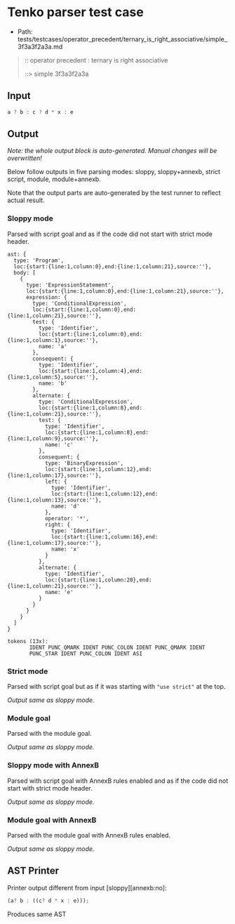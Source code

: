 # Tenko parser test case

- Path: tests/testcases/operator_precedent/ternary_is_right_associative/simple_3f3a3f2a3a.md

> :: operator precedent : ternary is right associative
>
> ::> simple 3f3a3f2a3a

## Input

`````js
a ? b : c ? d * x : e
`````

## Output

_Note: the whole output block is auto-generated. Manual changes will be overwritten!_

Below follow outputs in five parsing modes: sloppy, sloppy+annexb, strict script, module, module+annexb.

Note that the output parts are auto-generated by the test runner to reflect actual result.

### Sloppy mode

Parsed with script goal and as if the code did not start with strict mode header.

`````
ast: {
  type: 'Program',
  loc:{start:{line:1,column:0},end:{line:1,column:21},source:''},
  body: [
    {
      type: 'ExpressionStatement',
      loc:{start:{line:1,column:0},end:{line:1,column:21},source:''},
      expression: {
        type: 'ConditionalExpression',
        loc:{start:{line:1,column:0},end:{line:1,column:21},source:''},
        test: {
          type: 'Identifier',
          loc:{start:{line:1,column:0},end:{line:1,column:1},source:''},
          name: 'a'
        },
        consequent: {
          type: 'Identifier',
          loc:{start:{line:1,column:4},end:{line:1,column:5},source:''},
          name: 'b'
        },
        alternate: {
          type: 'ConditionalExpression',
          loc:{start:{line:1,column:8},end:{line:1,column:21},source:''},
          test: {
            type: 'Identifier',
            loc:{start:{line:1,column:8},end:{line:1,column:9},source:''},
            name: 'c'
          },
          consequent: {
            type: 'BinaryExpression',
            loc:{start:{line:1,column:12},end:{line:1,column:17},source:''},
            left: {
              type: 'Identifier',
              loc:{start:{line:1,column:12},end:{line:1,column:13},source:''},
              name: 'd'
            },
            operator: '*',
            right: {
              type: 'Identifier',
              loc:{start:{line:1,column:16},end:{line:1,column:17},source:''},
              name: 'x'
            }
          },
          alternate: {
            type: 'Identifier',
            loc:{start:{line:1,column:20},end:{line:1,column:21},source:''},
            name: 'e'
          }
        }
      }
    }
  ]
}

tokens (13x):
       IDENT PUNC_QMARK IDENT PUNC_COLON IDENT PUNC_QMARK IDENT
       PUNC_STAR IDENT PUNC_COLON IDENT ASI
`````

### Strict mode

Parsed with script goal but as if it was starting with `"use strict"` at the top.

_Output same as sloppy mode._

### Module goal

Parsed with the module goal.

_Output same as sloppy mode._

### Sloppy mode with AnnexB

Parsed with script goal with AnnexB rules enabled and as if the code did not start with strict mode header.

_Output same as sloppy mode._

### Module goal with AnnexB

Parsed with the module goal with AnnexB rules enabled.

_Output same as sloppy mode._

## AST Printer

Printer output different from input [sloppy][annexb:no]:

````js
(a? b : ((c? d * x : e)));
````

Produces same AST
